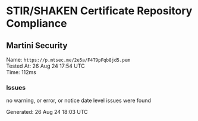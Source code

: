 # STIR/SHAKEN Certificate Repository Compliance

## Martini Security

Name: `https://p.mtsec.me/2e5a/F4T9pFqb8jd5.pem`\
Tested At: 26 Aug 24 17:54 UTC\
Time: 112ms

### Issues

no warning, or error, or notice date level issues were found

Generated: 26 Aug 24 18:03 UTC